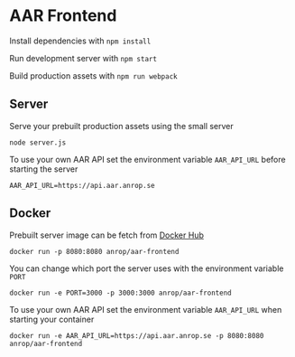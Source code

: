# AAR Frontend

Install dependencies with `npm install`

Run development server with `npm start`

Build production assets with `npm run webpack`

## Server

Serve your prebuilt production assets using the small server

`node server.js`

To use your own AAR API set the environment variable `AAR_API_URL` before starting the server

`AAR_API_URL=https://api.aar.anrop.se`

## Docker

Prebuilt server image can be fetch from [Docker Hub](https://hub.docker.com/r/anrop/aar-frontend)

`docker run -p 8080:8080 anrop/aar-frontend`

You can change which port the server uses with the environment variable `PORT`

`docker run -e PORT=3000 -p 3000:3000 anrop/aar-frontend`

To use your own AAR API set the environment variable `AAR_API_URL` when starting your container

`docker run -e AAR_API_URL=https://api.aar.anrop.se -p 8080:8080 anrop/aar-frontend`
